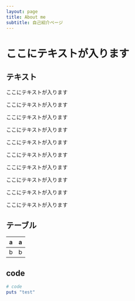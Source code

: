 ```yaml
---
layout: page
title: About me
subtitle: 自己紹介ページ
---
```


# ここにテキストが入ります

## テキスト

ここにテキストが入ります

ここにテキストが入ります

ここにテキストが入ります

ここにテキストが入ります

ここにテキストが入ります

ここにテキストが入ります

ここにテキストが入ります

ここにテキストが入ります

ここにテキストが入ります

ここにテキストが入ります


## テーブル

| a   |a|
|-----|---|
| b   |b|

## code

```ruby
# code
puts "test"
```
